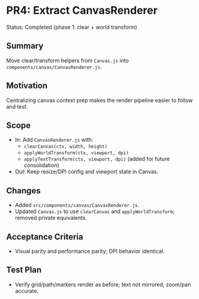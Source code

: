 # PR4: Extract CanvasRenderer

Status: Completed (phase 1: clear + world transform)

## Summary
Move clear/transform helpers from `Canvas.js` into `components/canvas/CanvasRenderer.js`.

## Motivation
Centralizing canvas context prep makes the render pipeline easier to follow and test.

## Scope
- In: Add `CanvasRenderer.js` with:
  - `clearCanvas(ctx, width, height)`
  - `applyWorldTransform(ctx, viewport, dpi)`
  - `applyTextTransform(ctx, viewport, dpi)` (added for future consolidation)
- Out: Keep resize/DPI config and viewport state in Canvas.

## Changes
- Added `src/components/canvas/CanvasRenderer.js`.
- Updated `Canvas.js` to use `clearCanvas` and `applyWorldTransform`; removed private equivalents.

## Acceptance Criteria
- Visual parity and performance parity; DPI behavior identical.

## Test Plan
- Verify grid/path/markers render as before; text not mirrored; zoom/pan accurate.
